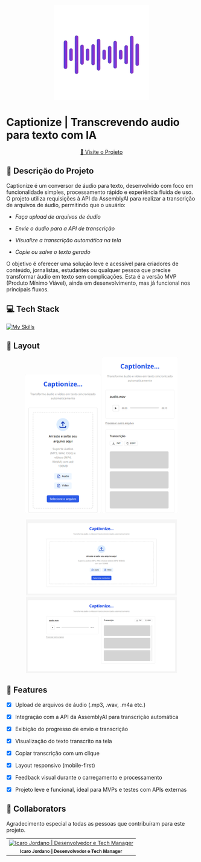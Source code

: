 
<p align="center">
  <img width='251px' src="./public/logo.png" alt="Project Name">
</p>

# Captionize | Transcrevendo audio para texto com IA
<p align="center">
     <a target='_blanc' href="https://icarojordano.github.io/captionize/">📱 Visite o Projeto</a>
</p>

## 📝 Descrição do Projeto
Captionize é um conversor de áudio para texto, desenvolvido com foco em funcionalidade simples, processamento rápido e experiência fluida de uso. O projeto utiliza requisições à API da AssemblyAI para realizar a transcrição de arquivos de áudio, permitindo que o usuário:

- *Faça upload de arquivos de áudio*

- *Envie o áudio para a API de transcrição*
- *Visualize a transcrição automática na tela*
- *Copie ou salve o texto gerado*

O objetivo é oferecer uma solução leve e acessível para criadores de conteúdo, jornalistas, estudantes ou qualquer pessoa que precise transformar áudio em texto sem complicações. Esta é a versão MVP (Produto Mínimo Viável), ainda em desenvolvimento, mas já funcional nos principais fluxos.


## 💻 Tech Stack

<!--- # "Verify icons availability here https://github.com/tandpfun/skill-icons" -->

[![My Skills](https://skillicons.dev/icons?i=ts,ai,git,github,vite,react,tailwind)](https://skillicons.dev)

<h2 id="layout">🎨 Layout</h2>

<p align="center" >
    <img src="./public/homeMobile.jpg" alt="Image Example" width="200px">
    <img src="./public/uploadMobile.jpg" alt="Image Example" width="200px">
    
</p>
<p align="center">
<img src="./public/homeDesktop.jpg" alt="Image Example" width="400px">
    <img src="./public/uploadDesktop.jpg" alt="Image Example" width="400px">
</p>

## 🧩 Features

 - [X] Upload de arquivos de áudio (.mp3, .wav, .m4a etc.)
 - [X] Integração com a API da AssemblyAI para transcrição automática
 - [X] Exibição do progresso de envio e transcrição
 - [X] Visualização do texto transcrito na tela
 - [X] Copiar transcrição com um clique
 - [X] Layout responsivo (mobile-first)
 - [X] Feedback visual durante o carregamento e processamento
 - [X] Projeto leve e funcional, ideal para MVPs e testes com APIs externas



<h2 id="colab">🤝 Collaborators</h2>

Agradecimento especial a todas as pessoas que contribuíram para este projeto.

<table>
  <tr>
    <td align="center">
      <a href="#">
        <img src="https://media-for2-2.cdn.whatsapp.net/v/t61.24694-24/491841607_3503097503159650_3346964276446354704_n.jpg?ccb=11-4&oh=01_Q5Aa1gHV2jJKtgyNdWOh6ZYKgNQOhcXx8wh6-6gbUwnXsg3JgA&oe=683C59AD&_nc_sid=5e03e0&_nc_cat=109" width="100px;" alt="Icaro Jordano | Desenvolvedor e Tech Manager"/><br>
        <sub>
          <b>Icaro Jordano | Desenvolvedor 
            e Tech Manager</b>
        </sub>
      </a>
    </td>
    
  </tr>
</table>
